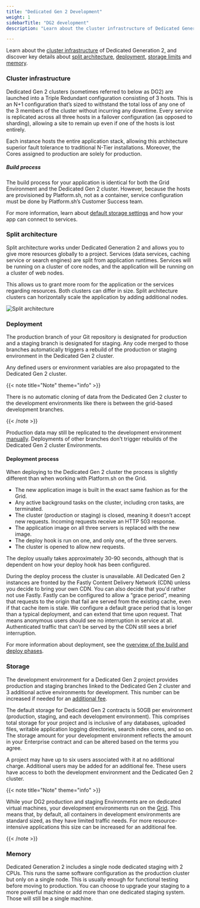 ```yaml
---
title: "Dedicated Gen 2 Development"
weight: 1
sidebarTitle: "DG2 development"
description: "Learn about the cluster infrastructure of Dedicated Generation 2, and discover key details about split architecture, deployment, storage limits and memory."

---
```


Learn about the [cluster infrastructure](#cluster-infrastructure) of Dedicated Generation 2, and discover key details about [split architecture](#split-architecture), [deployment](#deployment), [storage limits](#storage) and [memory](#memory).

### Cluster infrastructure

Dedicated Gen 2 clusters (sometimes referred to below as DG2) are launched into a Triple Redundant configuration consisting of 3 hosts. This is an N+1 configuration that’s sized to withstand the total loss of any one of the 3 members of the cluster without incurring any downtime. Every service is replicated across all three hosts in a failover configuration (as opposed to sharding), allowing a site to remain up even if one of the hosts is lost entirely.

Each instance hosts the entire application stack, allowing this architecture superior fault tolerance to traditional N-Tier installations. Moreover, the Cores assigned to production are solely for production. 

##### Build process

The build process for your application is identical for both the Grid Environment and the Dedicated Gen 2 cluster. However, because the hosts are provisioned by Platform.sh, not as a container, service configuration must be done by Platform.sh’s Customer Success team.

For more information, learn about [default storage settings](#storage) and how your app can connect to services.

### Split architecture

Split architecture works under Dedicated Generation 2 and allows you to give more resources globally to a project. Services (data services, caching service or search engines) are split from application runtimes. Services will be running on a cluster of core nodes, and the application will be running on a cluster of web nodes.

This allows us to grant more room for the application or the services regarding resources. Both clusters can differ in size. Split architecture clusters can horizontally scale the application by adding additional nodes. 

![Split architecture](/images/dedicated/split-architecture.svg "0.50")

### Deployment

The production branch of your Git repository is designated for production and a staging branch is designated for staging. Any code merged to those branches automatically triggers a rebuild of the production or staging environment in the Dedicated Gen 2 cluster. 

Any defined users or environment variables are also propagated to the Dedicated Gen 2 cluster.

{{< note title="Note" theme="info" >}}

There is no automatic cloning of data from the Dedicated Gen 2 cluster to the development environments like there is between the grid-based development branches.

{{< /note >}} 

Production data may still be replicated to the development environment [manually](https://docs.platform.sh/administration/cli/reference.html#environmentsynchronize). Deployments of other branches don’t trigger rebuilds of the Dedicated Gen 2 cluster Environments.

#### Deployment process 

When deploying to the Dedicated Gen 2 cluster the process is slightly different than when working with Platform.sh on the Grid.

-   The new application image is built in the exact same fashion as for the Grid.
-   Any active background tasks on the cluster, including cron tasks, are terminated.
-   The cluster (production or staging) is closed, meaning it doesn’t accept new requests. Incoming requests receive an HTTP 503 response.
-   The application image on all three servers is replaced with the new image.
-   The deploy hook is run on one, and only one, of the three servers.
-   The cluster is opened to allow new requests.

The deploy usually takes approximately 30-90 seconds, although that is dependent on how your deploy hook has been configured.

During the deploy process the cluster is unavailable. All Dedicated Gen 2 instances are fronted by the Fastly Content Delivery Network (CDN) unless you decide to bring your own CDN. You can also decide that you'd rather not use Fastly. Fastly can be configured to allow a “grace period”, meaning that requests to the origin that fail are served from the existing cache, even if that cache item is stale. We configure a default grace period that is longer than a typical deployment, and can extend that time upon request. That means anonymous users should see no interruption in service at all. Authenticated traffic that can’t be served by the CDN still sees a brief interruption.

For more information about deployment, see the [overview of the build and deploy phases](/learn/overview/build-deploy.md).

### Storage

The development environment for a Dedicated Gen 2 project provides production and staging branches linked to the Dedicated Gen 2 cluster and 3 additional active environments for development. This number can be increased if needed for an [additional fee](https://upsun.com/pricing/).

The default storage for Dedicated Gen 2 contracts is 50GB per environment (production, staging, and each development environment). This comprises total storage for your project and is inclusive of any databases, uploaded files, writable application logging directories, search index cores, and so on. The storage amount for your development environment reflects the amount in your Enterprise contract and can be altered based on the terms you agree.

A project may have up to six users associated with it at no additional charge. Additional users may be added for an additional fee. These users have access to both the development environment and the Dedicated Gen 2 cluster.

{{< note title="Note" theme="info" >}}

While your DG2 production and staging Environments are on dedicated virtual machines, your development environments run on the [Grid](/glossary/_index.md#grid). This means that, by default, all containers in development environments are standard sized, as they have limited traffic needs. For more resource-intensive applications this size can be increased for an additional fee.

{{< /note >}}

### Memory

Dedicated Generation 2 includes a single node dedicated staging with 2 CPUs. This runs the same software configuration as the production cluster but only on a single node. This is usually enough for functional testing before moving to production. You can choose to upgrade your staging to a more powerful machine or add more than one dedicated staging system. Those will still be a single machine.
